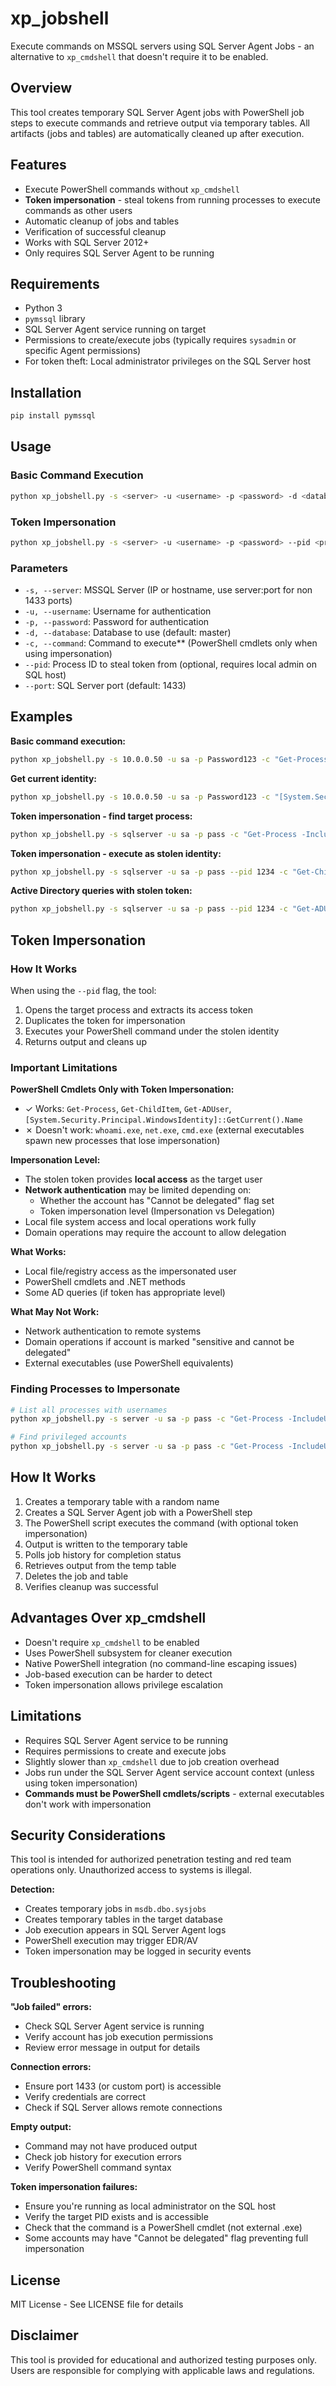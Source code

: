 # xp_jobshell

Execute commands on MSSQL servers using SQL Server Agent Jobs - an alternative to `xp_cmdshell` that doesn't require it to be enabled.

## Overview

This tool creates temporary SQL Server Agent jobs with PowerShell job steps to execute commands and retrieve output via temporary tables. All artifacts (jobs and tables) are automatically cleaned up after execution.

## Features

- Execute PowerShell commands without `xp_cmdshell`
- **Token impersonation** - steal tokens from running processes to execute commands as other users
- Automatic cleanup of jobs and tables
- Verification of successful cleanup
- Works with SQL Server 2012+
- Only requires SQL Server Agent to be running

## Requirements

- Python 3
- `pymssql` library
- SQL Server Agent service running on target
- Permissions to create/execute jobs (typically requires `sysadmin` or specific Agent permissions)
- For token theft: Local administrator privileges on the SQL Server host

## Installation
```bash
pip install pymssql
```

## Usage

### Basic Command Execution
```bash
python xp_jobshell.py -s <server> -u <username> -p <password> -d <database> -c <command>
```

### Token Impersonation
```bash
python xp_jobshell.py -s <server> -u <username> -p <password> --pid <process_id> -c <command>
```

### Parameters

- `-s, --server`: MSSQL Server (IP or hostname, use server:port for non 1433 ports)
- `-u, --username`: Username for authentication
- `-p, --password`: Password for authentication
- `-d, --database`: Database to use (default: master)
- `-c, --command`: Command to execute** (PowerShell cmdlets only when using impersonation)
- `--pid`: Process ID to steal token from (optional, requires local admin on SQL host)
- `--port`: SQL Server port (default: 1433)

## Examples

**Basic command execution:**
```bash
python xp_jobshell.py -s 10.0.0.50 -u sa -p Password123 -c "Get-Process"
```

**Get current identity:**
```bash
python xp_jobshell.py -s 10.0.0.50 -u sa -p Password123 -c "[System.Security.Principal.WindowsIdentity]::GetCurrent().Name"
```

**Token impersonation - find target process:**
```bash
python xp_jobshell.py -s sqlserver -u sa -p pass -c "Get-Process -IncludeUserName | Where-Object { \$_.UserName -like '*admin*' } | Select-Object Id, ProcessName, UserName"
```

**Token impersonation - execute as stolen identity:**
```bash
python xp_jobshell.py -s sqlserver -u sa -p pass --pid 1234 -c "Get-ChildItem C:\Users\Administrator"
```

**Active Directory queries with stolen token:**
```bash
python xp_jobshell.py -s sqlserver -u sa -p pass --pid 1234 -c "Get-ADUser username"
```

## Token Impersonation

### How It Works

When using the `--pid` flag, the tool:
1. Opens the target process and extracts its access token
2. Duplicates the token for impersonation
3. Executes your PowerShell command under the stolen identity
4. Returns output and cleans up

### Important Limitations

**PowerShell Cmdlets Only with Token Impersonation:**
- ✓ Works: `Get-Process`, `Get-ChildItem`, `Get-ADUser`, `[System.Security.Principal.WindowsIdentity]::GetCurrent().Name`
- ✗ Doesn't work: `whoami.exe`, `net.exe`, `cmd.exe` (external executables spawn new processes that lose impersonation)

**Impersonation Level:**
- The stolen token provides **local access** as the target user
- **Network authentication** may be limited depending on:
  - Whether the account has "Cannot be delegated" flag set
  - Token impersonation level (Impersonation vs Delegation)
- Local file system access and local operations work fully
- Domain operations may require the account to allow delegation

**What Works:**
- Local file/registry access as the impersonated user
- PowerShell cmdlets and .NET methods
- Some AD queries (if token has appropriate level)

**What May Not Work:**
- Network authentication to remote systems
- Domain operations if account is marked "sensitive and cannot be delegated"
- External executables (use PowerShell equivalents)

### Finding Processes to Impersonate
```bash
# List all processes with usernames
python xp_jobshell.py -s server -u sa -p pass -c "Get-Process -IncludeUserName | Select-Object Id, ProcessName, UserName"

# Find privileged accounts
python xp_jobshell.py -s server -u sa -p pass -c "Get-Process -IncludeUserName | Where-Object { \$_.UserName -like '*admin*' }"
```

## How It Works

1. Creates a temporary table with a random name
2. Creates a SQL Server Agent job with a PowerShell step
3. The PowerShell script executes the command (with optional token impersonation)
4. Output is written to the temporary table
5. Polls job history for completion status
6. Retrieves output from the temp table
7. Deletes the job and table
8. Verifies cleanup was successful

## Advantages Over xp_cmdshell

- Doesn't require `xp_cmdshell` to be enabled
- Uses PowerShell subsystem for cleaner execution
- Native PowerShell integration (no command-line escaping issues)
- Job-based execution can be harder to detect
- Token impersonation allows privilege escalation

## Limitations

- Requires SQL Server Agent service to be running
- Requires permissions to create and execute jobs
- Slightly slower than `xp_cmdshell` due to job creation overhead
- Jobs run under the SQL Server Agent service account context (unless using token impersonation)
- **Commands must be PowerShell cmdlets/scripts** - external executables don't work with impersonation

## Security Considerations

This tool is intended for authorized penetration testing and red team operations only. Unauthorized access to systems is illegal.

**Detection:**
- Creates temporary jobs in `msdb.dbo.sysjobs`
- Creates temporary tables in the target database
- Job execution appears in SQL Server Agent logs
- PowerShell execution may trigger EDR/AV
- Token impersonation may be logged in security events

## Troubleshooting

**"Job failed" errors:**
- Check SQL Server Agent service is running
- Verify account has job execution permissions
- Review error message in output for details

**Connection errors:**
- Ensure port 1433 (or custom port) is accessible
- Verify credentials are correct
- Check if SQL Server allows remote connections

**Empty output:**
- Command may not have produced output
- Check job history for execution errors
- Verify PowerShell command syntax

**Token impersonation failures:**
- Ensure you're running as local administrator on the SQL host
- Verify the target PID exists and is accessible
- Check that the command is a PowerShell cmdlet (not external .exe)
- Some accounts may have "Cannot be delegated" flag preventing full impersonation

## License

MIT License - See LICENSE file for details

## Disclaimer

This tool is provided for educational and authorized testing purposes only. Users are responsible for complying with applicable laws and regulations.
